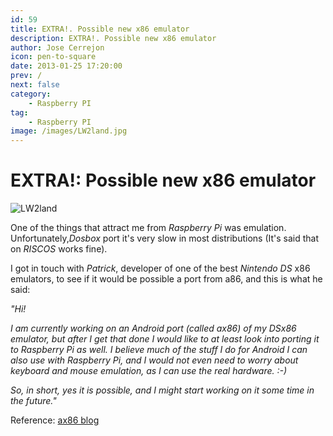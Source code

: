 ```yaml
---
id: 59
title: EXTRA!. Possible new x86 emulator
description: EXTRA!. Possible new x86 emulator
author: Jose Cerrejon
icon: pen-to-square
date: 2013-01-25 17:20:00
prev: /
next: false
category:
    - Raspberry PI
tag:
    - Raspberry PI
image: /images/LW2land.jpg
---
```


# EXTRA!: Possible new x86 emulator

![LW2land](/images/LW2land.jpg)

One of the things that attract me from _Raspberry Pi_ was emulation. Unfortunately,_Dosbox_ port it's very slow in most distributions (It's said that on _RISCOS_ works fine).

I got in touch with _Patrick_, developer of one of the best _Nintendo DS_ x86 emulators, to see if it would be possible a port from a86, and this is what he said:

_"Hi!_

_I am currently working on an Android port (called ax86) of my DSx86 emulator, but after I get that done I would like to at least look into porting it to Raspberry Pi as well. I believe much of the stuff I do for Android I can also use with Raspberry Pi, and I would not even need to worry about keyboard and mouse emulation, as I can use the real hardware. :-)_

_So, in short, yes it is possible, and I might start working on it some time in the future."_

Reference: [ax86 blog](https://rpix86.patrickaalto.com/rblog.html)
